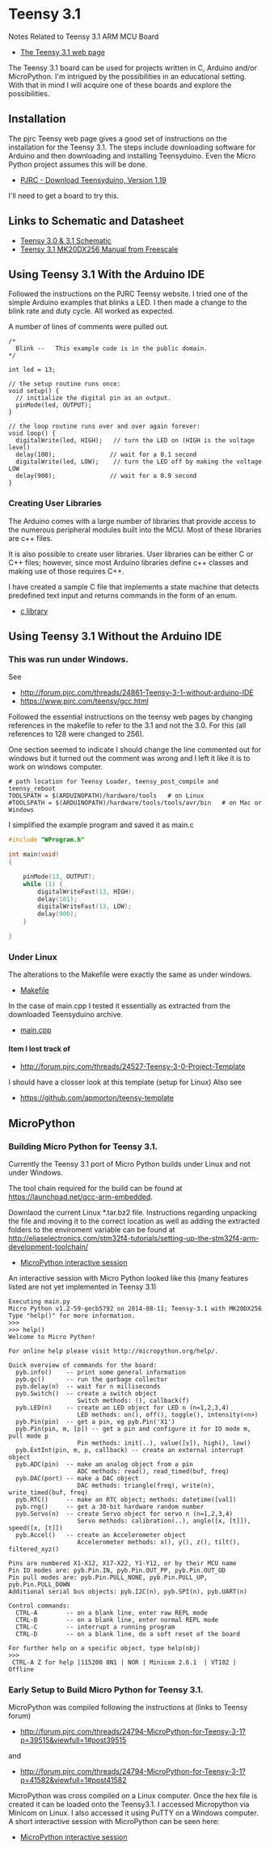 ﻿# Teensy 3.1

Notes Related to Teensy 3.1 ARM MCU Board

* [The Teensy 3.1 web page](https://www.pjrc.com/teensy/teensy31.html)

The Teensy 3.1 board can be used for projects written in C, Arduino and/or MicroPython. I'm intrigued by the 
possibilities in an educational setting. With that in mind I will acquire one of these boards and explore the possibilities.

## Installation

The pjrc Teensy web page gives a good set of instructions on the installation for the Teensy 3.1. 
The steps include downloading software for Arduino and then downloading and installing Teensyduino. 
Even the Micro Python project assumes this will be done.

* [PJRC - Download Teensyduino, Version 1.19](https://www.pjrc.com/teensy/td_download.html)

I'll need to get a board to try this.

## Links to Schematic and Datasheet

* [Teensy 3.0 & 3.1 Schematic](https://www.pjrc.com/teensy/schematic.html)
* [Teensy 3.1 MK20DX256 Manual from Freescale](https://www.pjrc.com/teensy/K20P64M72SF1RM.pdf)

## Using Teensy 3.1 With the Arduino IDE

Followed the instructions on the PJRC Teensy website. I tried one of the simple Arduino examples that blinks a LED. I then made a change to the blink rate and duty cycle. All worked as expected.

A number of lines of comments were pulled out.

```arduino
/*
  Blink --   This example code is in the public domain.
*/

int led = 13;

// the setup routine runs once:
void setup() {                
  // initialize the digital pin as an output.
  pinMode(led, OUTPUT);     
}

// the loop routine runs over and over again forever:
void loop() {
  digitalWrite(led, HIGH);   // turn the LED on (HIGH is the voltage level)
  delay(100);               // wait for a 0.1 second
  digitalWrite(led, LOW);    // turn the LED off by making the voltage LOW
  delay(900);               // wait for a 0.9 second
}
```

### Creating User Libraries

The Arduino comes with a large number of libraries that provide access to 
the numerous peripheral modules built into the MCU. Most of these libraries are c++ files.

It is also possible to create user libraries. User libraries can be either C or C++ files; however, 
since most Arduino libraries define c++ classes and making use of those requires C++.

I have created a sample C file that implements a state machine that detects predefined text input and 
returns commands in the form of an enum.

* [c library](libraries/command)

## Using Teensy 3.1 Without the Arduino IDE
 
### This was run under Windows.

See 
* <http://forum.pjrc.com/threads/24861-Teensy-3-1-without-arduino-IDE>
* <https://www.pjrc.com/teensy/gcc.html>

Followed the essential instructions on the teensy web pages by changing references in the makefile to refer to the 3.1 and not the 3.0. For this 
(all references to 128 were changed to 256).

One section seemed to indicate I should change the line commented out for windows but it turned out the comment was wrong and 
I left it like it is to work on windows computer.

```
# path location for Teensy Loader, teensy_post_compile and teensy_reboot
TOOLSPATH = $(ARDUINOPATH)/hardware/tools   # on Linux
#TOOLSPATH = $(ARDUINOPATH)/hardware/tools/tools/avr/bin   # on Mac or Windows
```

I simplified the example program and saved it as main.c 

```c 
#include "WProgram.h"

int main(void)
{

	pinMode(13, OUTPUT);
	while (1) {
		digitalWriteFast(13, HIGH);
		delay(101);
		digitalWriteFast(13, LOW);
		delay(900);
	}

}

```

### Under Linux

The alterations to the Makefile were exactly the same as under windows.

* [Makefile](linux/Makefile)

In the case of main.cpp I tested it essentially as extracted from the downloaded Teensyduino archive.

* [main.cpp](linux/main.cpp)

#### Item I lost track of

* <http://forum.pjrc.com/threads/24527-Teensy-3-0-Project-Template>

I should have a closser look at this template (setup for Linux)
Also see
* <https://github.com/apmorton/teensy-template>

## MicroPython
 
### Building Micro Python for Teensy 3.1.

Currently the Teensy 3.1 port of Micro Python builds under Linux and not under Windows.

The tool chain required for the build can be found at <https://launchpad.net/gcc-arm-embedded>.

Downlaod the current Linux *.tar.bz2 file. Instructions regarding unpacking the file and moving it to the correct location 
as well as adding the extracted folders to the enviroment variable can be found at 
<http://eliaselectronics.com/stm32f4-tutorials/setting-up-the-stm32f4-arm-development-toolchain/>

* [MicroPython interactive session](linux/micropython_help.txt)

An interactive session with Micro Python looked like this (many features listed are not yet implemented in Teensy 3.1)

```
Executing main.py
Micro Python v1.2-59-gecb5792 on 2014-08-11; Teensy-3.1 with MK20DX256
Type "help()" for more information.
>>> 
>>> help()
Welcome to Micro Python!

For online help please visit http://micropython.org/help/.

Quick overview of commands for the board:
  pyb.info()    -- print some general information
  pyb.gc()      -- run the garbage collector
  pyb.delay(n)  -- wait for n milliseconds
  pyb.Switch()  -- create a switch object
                   Switch methods: (), callback(f)
  pyb.LED(n)    -- create an LED object for LED n (n=1,2,3,4)
                   LED methods: on(), off(), toggle(), intensity(<n>)
  pyb.Pin(pin)  -- get a pin, eg pyb.Pin('X1')
  pyb.Pin(pin, m, [p]) -- get a pin and configure it for IO mode m, pull mode p
                   Pin methods: init(..), value([v]), high(), low()
  pyb.ExtInt(pin, m, p, callback) -- create an external interrupt object
  pyb.ADC(pin)  -- make an analog object from a pin
                   ADC methods: read(), read_timed(buf, freq)
  pyb.DAC(port) -- make a DAC object
                   DAC methods: triangle(freq), write(n), write_timed(buf, freq)
  pyb.RTC()     -- make an RTC object; methods: datetime([val])
  pyb.rng()     -- get a 30-bit hardware random number
  pyb.Servo(n)  -- create Servo object for servo n (n=1,2,3,4)
                   Servo methods: calibration(..), angle([x, [t]]), speed([x, [t]])
  pyb.Accel()   -- create an Accelerometer object
                   Accelerometer methods: x(), y(), z(), tilt(), filtered_xyz()

Pins are numbered X1-X12, X17-X22, Y1-Y12, or by their MCU name
Pin IO modes are: pyb.Pin.IN, pyb.Pin.OUT_PP, pyb.Pin.OUT_OD
Pin pull modes are: pyb.Pin.PULL_NONE, pyb.Pin.PULL_UP, pyb.Pin.PULL_DOWN
Additional serial bus objects: pyb.I2C(n), pyb.SPI(n), pyb.UART(n)

Control commands:
  CTRL-A        -- on a blank line, enter raw REPL mode
  CTRL-B        -- on a blank line, enter normal REPL mode
  CTRL-C        -- interrupt a running program
  CTRL-D        -- on a blank line, do a soft reset of the board

For further help on a specific object, type help(obj)
>>> 
 CTRL-A Z for help |115200 8N1 | NOR | Minicom 2.6.1  | VT102 |      Offline                                                

```

### Early Setup to Build Micro Python for Teensy 3.1.

MicroPython was compiled following the instructions at (links to Teensy forum)

* <http://forum.pjrc.com/threads/24794-MicroPython-for-Teensy-3-1?p=39515&viewfull=1#post39515>

and

* <http://forum.pjrc.com/threads/24794-MicroPython-for-Teensy-3-1?p=41582&viewfull=1#post41582>

MicroPython was cross compiled on a Linux computer. Once the hex file is created it can be loaded onto the Teensy3.1. 
I accessed Micropython via Minicom on Linux. I also accessed it using PuTTY on a Windows computer. A short interactive session with MicroPython can be seen here:

* [MicroPython interactive session](linux/micropython.txt)

